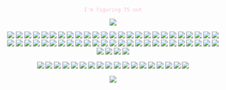 <p align="center">
  <code style="color : pink">I'm figuring TS out</code>
</p>
<p align="center">
<img src="https://adriansblinkiecollection.neocities.org/dividers/rainbowscrolldivider.gif"> 
</p> 
<p align="center">
<img src="https://64.media.tumblr.com/82d3f8791c505c9e6701440324cc1d39/79f643645c2468ab-f7/s250x400/7003daa4ab2bddaa353177b6674b0fcecfb96937.gifv"> <img src="https://64.media.tumblr.com/666ba532b9ba49050239210964630faf/d9a51647906ed89a-9b/s100x200/5adf6233253201455bf2fcf617362640f3fe255b.gifv"> <img src="https://64.media.tumblr.com/db250bceccf437f1e50e36eb9effcbb7/ffd8797a3e8e4379-6d/s250x400/285235af40012267e9ecc1b1a7159e11da98da98.webp"> <img src="https://64.media.tumblr.com/e479a44f723a529361d9a9b2631ed0a2/b9cf0bd58816e3fa-ab/s100x200/55538f63236d4a30ed65a3145e32b0f8c3371e22.pnj"> <img src="https://64.media.tumblr.com/9ee1343895c22b5d7e7d0e0472c6fa2b/0300ad4d2d3fd951-48/s100x200/1084651953e8605a0a15bd7886437b6f231edb92.gifv"> <img src="https://64.media.tumblr.com/75fdfd9d0a798370dfd8b5c17cf98783/091ea78a8ada9b1b-40/s100x200/d8a56246d91148e2de71e30b8988752d58bb03ec.pnj"> <img src="https://64.media.tumblr.com/71359902a78b7bbf6a5340c10de1a6d1/ffd8797a3e8e4379-3f/s250x400/c67c9278b15946f6b5dfe7a3add2011069ed3769.gifv"> <img src="https://64.media.tumblr.com/f6170f2e7c8439d1b35598c9536a7145/659d822466175fd3-e6/s100x200/d2953f431e978927317b7ccdaa16519bbe976a5a.gifv"> <img src="https://64.media.tumblr.com/c852c12b91a6efade132b93ee2494435/2392e7c1f6f7c3e5-bc/s100x200/ecb201bdf9a4a1657c4cb46cc2897a9a65a337f4.gifv"> <img src="https://64.media.tumblr.com/2817046ac60e171d72860da4b185894f/92a8ed374314049b-0f/s100x200/481548373bceb59eaf869be25d58fce3cb16483a.gifv"> <img src="https://64.media.tumblr.com/dc7f86e2c0565ff9c52ee559e334a78d/2392e7c1f6f7c3e5-11/s100x200/c433d8dfcef5794a75c098a40e6bca04571d6cff.gifv"> <img src="https://64.media.tumblr.com/106f9e3d2d439c87efda7f802f101e38/659d822466175fd3-f2/s100x200/580b3a74e432e2947240f1de5c3d4900f8a2ecad.gifv"> <img src="https://64.media.tumblr.com/2ab5dd989a82e7f5500d07715fb260a8/41fe3cc298eb7476-11/s100x200/6c491a9aa54dc596b68fd267f9217aeb2fc50b29.gifv"> <img src="https://64.media.tumblr.com/41c41d9f16c2bee5e0fa5475b22cedeb/1923bddbf54c0100-b8/s100x200/f25bd71c2618ddfd458be01b258f0c636a3c92a5.gifv"> <img src="https://64.media.tumblr.com/4f9354f78a04c5a1ddbfbb6486746a02/badfe873055f1cea-fc/s250x400/930759458a35651fe2591be5d449255f1b369492.gifv"> <img src="https://64.media.tumblr.com/bf248c970588a5a7b5bdd46e35abf63d/2392e7c1f6f7c3e5-ea/s100x200/326e54cc29155640fd9b2485669a608c972c1ad7.pnj"> <img src="https://64.media.tumblr.com/028cbf3fdf98e73451ddb6cef05e29bb/eed262c3dd030bba-ed/s100x200/2af4cfe51cf620cc2a13973c635245cbe6177bff.pnj"> <img src="https://64.media.tumblr.com/8a0b008c66e18b95c00deb3a197a3fce/21317507f7352712-8f/s100x200/4f29f1645fe2d01cace9a8e700d016115286675b.pnj"> <img src="https://64.media.tumblr.com/edf95994c9c47b18172dcbf2a64e81ba/fddcf9c041d8da0a-38/s100x200/715f968015053c0b9a5784da51441b2f58b05547.pnj"> <img src="https://64.media.tumblr.com/3cf8f1be8bfbb933ca187b7c353d7742/f943c255bc176c80-d1/s100x200/fab0976ad0b58da763abe993bc35b85592978400.pnj"> <img src="https://64.media.tumblr.com/2b84f851fdd9fb04e8297cf1b7ce8bac/2392e7c1f6f7c3e5-d8/s100x200/f54e069ba12892950274496fe807d64da1db5172.pnj"> <img src="https://64.media.tumblr.com/dbf98faa3862c0a0e0e90685a292ebb2/62fa2fa6a73a649d-06/s100x200/bc6879af74a2637e2c378f92ca942960895a01de.gifv"> <img src="https://64.media.tumblr.com/5deebd0bdca0b0cd9ff528fbcd53d6b4/62fa2fa6a73a649d-5d/s100x200/adc82a9bc9907db069f8f9d0ce3cff04143782b7.gifv"> <img src="https://64.media.tumblr.com/7f47cf3a2ee0311c30f206b7bae4775b/d536de6b2b764794-e7/s100x200/455994fa7ad139bc2fc28abf60ac6dce0bccf4f0.pnj"> <img src="https://64.media.tumblr.com/13d74cbf34791f1ecee1efc65124b6b0/4c55c9f3cbb7db1a-ce/s100x200/f645b11014fa9f96074e1173fbfa9026ae1bcc40.gifv"> <img src="https://64.media.tumblr.com/cd183a3d7f0f33dae82462f31e1d0f69/602d605d54205d2e-ee/s100x200/688c7c16ae9de9396e10065068c3b3f67ce46385.pnj"> <img src="https://64.media.tumblr.com/dd8819522e5cfe8b7db8836f4fe53ac4/92a8ed374314049b-ca/s100x200/80580a867091eac4717e2385a757a3fb30a0b893.gifv"> <img src="https://64.media.tumblr.com/760233c29280a0d39b901f49de291ac2/92a8ed374314049b-ac/s100x200/585a9265da1d6c6f4bab801f0c85306cc39f6e16.gifv"> <img src="https://64.media.tumblr.com/839f6cd13168341e62e9beaf45782e4a/7e100f44603c3879-87/s100x200/2f529229e7976fc08064a93625eff9b892839eaa.pnj"> <img src="https://64.media.tumblr.com/520dde36bc6f465834fe1e1be1bff471/7e100f44603c3879-30/s100x200/589003c104886fef4aebf784bd5a98035ad5c4c0.pnj"> <img src="https://64.media.tumblr.com/944729a8270ba2305a0ea0aea0823f1e/eb607a4731ffe32c-3d/s100x200/8c1e32c9fbe525c1a5b986f0c8feaa6cfdb74bc4.pnj"> <img src="https://64.media.tumblr.com/31e6029e40cf9573154c8c98fe2a4941/4b9e098e1753b2dc-dc/s100x200/54c74308cad32415516e6993d8677ce7d29dfbff.pnj"> <img src="https://64.media.tumblr.com/5e7bd796bcad78d04c0cfc795482bb19/038091e62b344a4a-3d/s100x200/38d442467dd4b0a967cc2c08e5159947e67eeddf.pnj"> <img src="https://64.media.tumblr.com/3cd8b286bb383941858b839dfd374163/e016a5a6d1ffd8e1-d7/s100x200/1f21ea7c56f2a38ece1293c1e58982c23df96fbd.gifv"> <img src="https://64.media.tumblr.com/956ce592cb472bd3f3a6f479c346315a/db10037502ed8937-fc/s100x200/c3d54b6c50611fb6e659425bfc252eb5a62ee914.webp"> <img src="https://64.media.tumblr.com/22fa75e2efb126eda6b5f4034f7f1d1c/db10037502ed8937-30/s100x200/3856bbb0b1174bcfe2a00afbc449dded4af93d4a.pnj"> <img src="https://64.media.tumblr.com/6a34438655f285b2cfced1f102fd094c/db10037502ed8937-c3/s100x200/fb2e9f0f4d98ce491fa659256bb435e7cf49c78e.jpg"> <img src="https://64.media.tumblr.com/d515fa1b0b5e7123a5c5a44dac6350c7/db10037502ed8937-06/s100x200/ad89e6a13cf186bf74fde4f41be3360e410f2fd1.pnj"> <img src="https://64.media.tumblr.com/afc327d7409c47b7b18147dce95fcacb/c4bc6cc10b162b5a-e3/s100x200/e1880e2bcdddb9e22038b2a07eabd351c2133a33.gifv"> <img src="https://64.media.tumblr.com/28785283f9edde53e98c93968eedd8c4/7449ba6e6b472605-9e/s250x400/9c665dfa7457122eb787e955e02745815fa1e94d.pnj"> <img src="https://64.media.tumblr.com/9659d00987e448703a85cbf1d2b4b3d9/7449ba6e6b472605-4d/s250x400/ab3782141b84d7ffcdd1aab50b38e51ea7b62567.pnj"> <img src="https://64.media.tumblr.com/e66dac988b212dac8cf1b979ea2ecc5c/66fb755c19710c02-ee/s100x200/d4b3a82f974d5c0979c6f2d01044d482acbd409e.pnj"> <img src="https://64.media.tumblr.com/85f5ce508bbdc6469446ba8f4fc2e762/7ba4959ac49f07d8-3c/s100x200/618ceab4e0740ab200dddc0e70672beb9106c6b5.gifv"> <img src="https://64.media.tumblr.com/b51977d78a5ffe2f0a6b0ef62e71de17/7ba4959ac49f07d8-f8/s100x200/3b20d7c0a334611c9ea90e3681c72b5af861c678.gifv"> <img src="https://64.media.tumblr.com/e518fa52b2d2d95751ffa3095d9f6dac/56a4a6749f00fb6d-3b/s100x200/0d6cf0eee69a127f82bf786fb07be4b65775c68e.gifv"> <img src="https://64.media.tumblr.com/7de4ff30229064dfeee61e2a75ae4977/56a4a6749f00fb6d-ee/s100x200/8ed92a2399dac23288066c2b18c7a327eda72e53.pnj"> <img src="https://64.media.tumblr.com/2a992b90d3d60d40e8534fa9ec135231/56a4a6749f00fb6d-5d/s100x200/67beb41bceaab8f75d85d730f0a5297c06b3bd31.gifv"> <img src="https://64.media.tumblr.com/98ccd9048c9ee916d780fd96572368b2/67c9f3fb6561df82-f5/s100x200/db92ca391c58f632d7b434ba8c8a7f84ac814ae9.pnj"> <img src="https://adriansblinkiecollection.neocities.org/b/stamps/loss.gif"> <img src="https://adriansblinkiecollection.neocities.org/stamps/a50.gif"> <img src="https://adriansblinkiecollection.neocities.org/stamps/a72.gif"> <img src="https://adriansblinkiecollection.neocities.org/stamps/e39.png"> <img src="https://adriansblinkiecollection.neocities.org/stamps/j8.png"> <img src="https://adriansblinkiecollection.neocities.org/stamps/k41.png"> 
</p>
<p align="center">
<img src="https://64.media.tumblr.com/c74a35659fd1ca684c9d85058bd7cf3c/6c4bd2fe705234b8-6b/s250x400/2693f62ccae8522b584ed5fbccdb4f4d0cf036d5.gifv"> <img src="https://64.media.tumblr.com/2a4e0a75fd6f8a53ad4b18d3a1ae9a1d/055b6239baca094c-ee/s250x400/9df6db11c3d6148bac7156386dfeae12dc9481a7.gifv">  <img src="https://adriansblinkiecollection.neocities.org/a50.gif">   <img src="https://64.media.tumblr.com/aa36865e4ce1fd745d1061def91e95a5/0f3a580eb152b514-5d/s250x400/50e46898a3620f5b35935c7b9067841f9fdcfa8f.gifv"> <img src="https://64.media.tumblr.com/177510939e577bc2ee1faefd13a407f2/14df2b8e0ccc2214-b0/s250x400/7c3317987089a43da1721608a2bfc76e15283732.gifv"> <img src="https://adriansblinkiecollection.neocities.org/d64.gif"> <img src="https://adriansblinkiecollection.neocities.org/d74.gif"> <img src="https://adriansblinkiecollection.neocities.org/d88.gif"> <img src="https://adriansblinkiecollection.neocities.org/e12.gif"> <img src="https://adriansblinkiecollection.neocities.org/e24.gif"> <img src="https://adriansblinkiecollection.neocities.org/g18.gif"> <img src="https://adriansblinkiecollection.neocities.org/g24.gif"> <img src="https://adriansblinkiecollection.neocities.org/g39.gif"> <img src="https://adriansblinkiecollection.neocities.org/g95.gif"> <img src="https://adriansblinkiecollection.neocities.org/x11.gif"> <img src="https://adriansblinkiecollection.neocities.org/x24.gif"> <img src="https://adriansblinkiecollection.neocities.org/x4.gif"> <img src="https://adriansblinkiecollection.neocities.org/z42.gif"> 
</p>
<p align="center">
<img src="https://adriansblinkiecollection.neocities.org/dividers/rainbowscrolldivider.gif"> 
</p>
